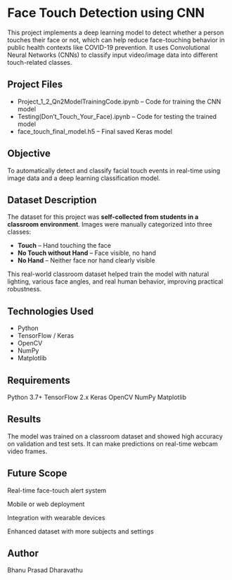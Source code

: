# Face Touch Detection using CNN

This project implements a deep learning model to detect whether a person touches their face or not, which can help reduce face-touching behavior in public health contexts like COVID-19 prevention. It uses Convolutional Neural Networks (CNNs) to classify input video/image data into different touch-related classes.

## Project Files

- Project_1_2_Qn2ModelTrainingCode.ipynb – Code for training the CNN model
- Testing(Don’t_Touch_Your_Face).ipynb – Code for testing the trained model
- face_touch_final_model.h5 – Final saved Keras model

## Objective

To automatically detect and classify facial touch events in real-time using image data and a deep learning classification model.

## Dataset Description

The dataset for this project was **self-collected from students in a classroom environment**. Images were manually categorized into three classes:
- **Touch** – Hand touching the face
- **No Touch without Hand** – Face visible, no hand
- **No Hand** – Neither face nor hand clearly visible

This real-world classroom dataset helped train the model with natural lighting, various face angles, and real human behavior, improving practical robustness.

## Technologies Used

- Python
- TensorFlow / Keras
- OpenCV
- NumPy
- Matplotlib

## Requirements

Python 3.7+
TensorFlow 2.x
Keras
OpenCV
NumPy
Matplotlib

## Results
The model was trained on a classroom dataset and showed high accuracy on validation and test sets. It can make predictions on real-time webcam video frames.

## Future Scope
Real-time face-touch alert system

Mobile or web deployment

Integration with wearable devices

Enhanced dataset with more subjects and settings

## Author
Bhanu Prasad Dharavathu
